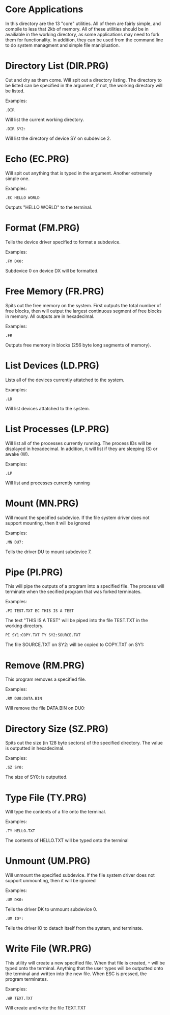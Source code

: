 # Core Applications
  In this directory are the 13 "core" utilities. All of them are fairly simple, and compile to less that 2kb of memory. All of these utilities should be in availiable in the working directory, as some applications may need to fork them for functionality. In addition, they can be used from the command line to do system managment and simple file manipluation.
 
 # Directory List (DIR.PRG)
  Cut and dry as them come. Will spit out a directory listing. The directory to be listed can be specified in the argument, if not, the working directory will be listed.

  Examples:
```
.DIR
```
Will list the current working directory.
  
```
.DIR SY2:
```
Will list the directory of device SY on subdevice 2.
  
# Echo (EC.PRG)
  Will spit out anything that is typed in the argument. Another extremely simple one.
 
  Examples:
```
.EC HELLO WORLD
```
Outputs "HELLO WORLD" to the terminal.

# Format (FM.PRG)
  Tells the device driver specified to format a subdevice.

  Examples:
```
.FM DX0:
```
Subdevice 0 on device DX will be formatted.

# Free Memory (FR.PRG)
  Spits out the free memory on the system. First outputs the total number of free blocks, then will output the largest continuous segment of free blocks in memory. All outputs are in hexadecimal.
  
  Examples:
```
.FR
```
Outputs free memory in blocks (256 byte long segments of memory).

# List Devices (LD.PRG)
  Lists all of the devices currently attatched to the system.
  
  Examples:
```
.LD
```
Will list devices attatched to the system.

# List Processes (LP.PRG)
  Will list all of the processes currently running. The process IDs will be displayed in hexadecimal. In addition, it will list if they are sleeping (S) or awake (W).
  
  Examples:
```
.LP
```
Will list and processes currently running

# Mount (MN.PRG)
  Will mount the specified subdevice. If the file system driver does not support mounting, then it will be ignored
  
  Examples:
```
.MN DU7:
```
Tells the driver DU to mount subdevice 7.

# Pipe (PI.PRG)
  This will pipe the outputs of a program into a specified file. The process will terminate when the secified program that was forked terminates.
  
  Examples:
```
.PI TEST.TXT EC THIS IS A TEST
```
The text "THIS IS A TEST" will be piped into the file TEST.TXT in the working directory.

```
PI SY1:COPY.TXT TY SY2:SOURCE.TXT
```
The file SOURCE.TXT on SY2: will be copied to COPY.TXT on SY1:

# Remove (RM.PRG)
  This program removes a specified file.
  
  Examples:
```
.RM DU0:DATA.BIN
```
Will remove the file DATA.BIN on DU0:

# Directory Size (SZ.PRG)
  Spits out the size (in 128 byte sectors) of the specified directory. The value is outputted in hexadecimal.
  
  Examples:
```
.SZ SY0:
```
The size of SY0: is outputted.

# Type File (TY.PRG)
  Will type the contents of a file onto the terminal.
  
  Examples:
```
.TY HELLO.TXT
```
The contents of HELLO.TXT will be typed onto the terminal

# Unmount (UM.PRG)
  Will unmount the specified subdevice. If the file system driver does not support unmounting, then it will be ignored
  
  Examples:
```
.UM DK0:
```
Tells the driver DK to unmount subdevice 0.

```
.UM IO*:
```
Tells the driver IO to detach itself from the system, and terminate.
# Write File (WR.PRG)
  This utility will create a new specified file. When that file is created, ```*``` will be typed onto the terminal. Anything that the user types will be outputted onto the terminal and written into the new file. When ESC is pressed, the program terminates.
  
  Examples:
```
.WR TEXT.TXT
```
Will create and write the file TEXT.TXT
